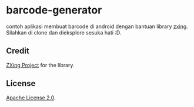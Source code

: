 # barcode-generator

contoh aplikasi membuat barcode di android dengan bantuan library [zxing](https://github.com/zxing/zxing). Silahkan di clone dan dieksplore sesuka hati :D.


## Credit
[ZXing Project](https://github.com/zxing) for the library.

## License
[Apache License 2.0](http://www.apache.org/licenses/LICENSE-2.0).

